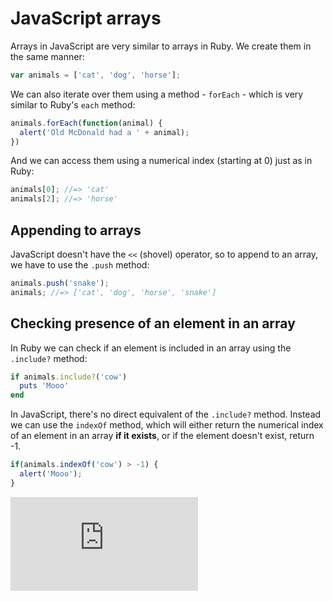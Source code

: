 # JavaScript arrays

Arrays in JavaScript are very similar to arrays in Ruby. We create them in the same manner:

~~~javascript
var animals = ['cat', 'dog', 'horse'];
~~~

We can also iterate over them using a method - `forEach` - which is very similar to Ruby's `each` method:

~~~javascript
animals.forEach(function(animal) {
  alert('Old McDonald had a ' + animal);
})
~~~

And we can access them using a numerical index (starting at 0) just as in Ruby:

~~~javascript
animals[0]; //=> 'cat'
animals[2]; //=> 'horse'
~~~

## Appending to arrays

JavaScript doesn't have the `<<` (shovel) operator, so to append to an array, we have to use the `.push` method:

~~~javascript
animals.push('snake');
animals; //=> ['cat', 'dog', 'horse', 'snake']
~~~

## Checking presence of an element in an array

In Ruby we can check if an element is included in an array using the `.include?` method:

~~~ruby
if animals.include?('cow')
  puts 'Mooo'
end
~~~

In JavaScript, there's no direct equivalent of the `.include?` method. Instead we can use the `indexOf` method, which will either return the numerical index of an element in an array **if it exists**, or if the element doesn't exist, return -1.

~~~javascript
if(animals.indexOf('cow') > -1) {
  alert('Mooo');
}
~~~

![Tracking pixel](https://githubanalytics.herokuapp.com/course/pills/js_arrays.md)
